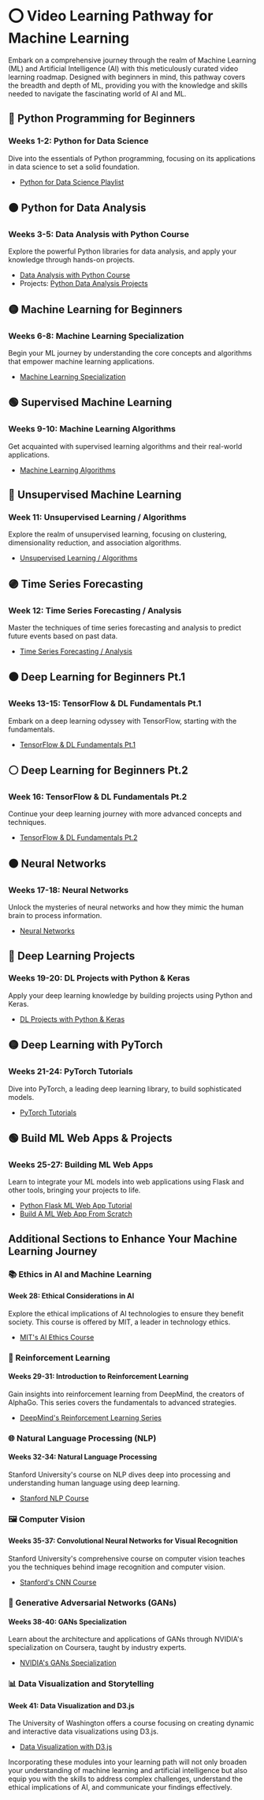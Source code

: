 # ⭕️ Video Learning Pathway for Machine Learning

Embark on a comprehensive journey through the realm of Machine Learning (ML) and Artificial Intelligence (AI) with this meticulously curated video learning roadmap. Designed with beginners in mind, this pathway covers the breadth and depth of ML, providing you with the knowledge and skills needed to navigate the fascinating world of AI and ML.


## 🔴 Python Programming for Beginners
### Weeks 1-2: Python for Data Science
Dive into the essentials of Python programming, focusing on its applications in data science to set a solid foundation.
- [Python for Data Science Playlist](https://www.youtube.com/playlist?list=PLgNJO2hghbmgISKP3sZeTMRR1lgPLYjGr)

## 🟠 Python for Data Analysis
### Weeks 3-5: Data Analysis with Python Course
Explore the powerful Python libraries for data analysis, and apply your knowledge through hands-on projects.
- [Data Analysis with Python Course](https://www.youtube.com/playlist?list=PLWKjhJtqVAblvI1i46ScbKV2jH1gdL7VQ)
- Projects: [Python Data Analysis Projects](https://www.youtube.com/watch?v=WRu9qWww9_g)

## 🟡 Machine Learning for Beginners
### Weeks 6-8: Machine Learning Specialization
Begin your ML journey by understanding the core concepts and algorithms that empower machine learning applications.
- [Machine Learning Specialization](https://www.youtube.com/playlist?list=PLkDaE6sCZn6FNC6YRfRQc_FbeQrF8BwGI)

## 🟢 Supervised Machine Learning
### Weeks 9-10: Machine Learning Algorithms
Get acquainted with supervised learning algorithms and their real-world applications.
- [Machine Learning Algorithms](https://www.youtube.com/playlist?list=PLEiEAq2VkUULNa6MHQAZSOBxzB6HHFXj4)

## 🔵 Unsupervised Machine Learning
### Week 11: Unsupervised Learning / Algorithms
Explore the realm of unsupervised learning, focusing on clustering, dimensionality reduction, and association algorithms.
- [Unsupervised Learning / Algorithms](https://www.youtube.com/watch?v=D6gtZrsYi6c)

## 🟣 Time Series Forecasting
### Week 12: Time Series Forecasting / Analysis
Master the techniques of time series forecasting and analysis to predict future events based on past data.
- [Time Series Forecasting / Analysis](https://www.youtube.com/watch?v=Ib4sLduEhTs)

## ⚫️ Deep Learning for Beginners Pt.1
### Weeks 13-15: TensorFlow & DL Fundamentals Pt.1
Embark on a deep learning odyssey with TensorFlow, starting with the fundamentals.
- [TensorFlow & DL Fundamentals Pt.1](https://www.youtube.com/watch?v=tpCFfeUEGs8)

## ⚪️ Deep Learning for Beginners Pt.2
### Week 16: TensorFlow & DL Fundamentals Pt.2
Continue your deep learning journey with more advanced concepts and techniques.
- [TensorFlow & DL Fundamentals Pt.2](https://www.youtube.com/watch?app=desktop&v=ZUKz4125WNI&list=PL6vjgQ2-qJFfU2vF6-lG9DlSa4tROkzt9&index=2)

## 🟤 Neural Networks
### Weeks 17-18: Neural Networks
Unlock the mysteries of neural networks and how they mimic the human brain to process information.
- [Neural Networks](https://www.youtube.com/watch?v=KiW-W4v0nBo)

## 🔴 Deep Learning Projects
### Weeks 19-20: DL Projects with Python & Keras
Apply your deep learning knowledge by building projects using Python and Keras.
- [DL Projects with Python & Keras](https://www.youtube.com/playlist?list=PLgNJO2hghbmiXg5d4X8DURJP9yv9pgjIu)

## 🟡 Deep Learning with PyTorch
### Weeks 21-24: PyTorch Tutorials
Dive into PyTorch, a leading deep learning library, to build sophisticated models.
- [PyTorch Tutorials](https://www.youtube.com/playlist?list=PLqnslRFeH2UrcDBWF5mfPGpqQDSta6VK4)

## 🟢 Build ML Web Apps & Projects
### Weeks 25-27: Building ML Web Apps
Learn to integrate your ML models into web applications using Flask and other tools, bringing your projects to life.
- [Python Flask ML Web App Tutorial](https://www.youtube.com/watch?app=desktop&v=qNF1HqBvpGE)
- [Build A ML Web App From Scratch](https://www.youtube.com/watch?app=desktop&v=xl0N7tHiwlw)
## Additional Sections to Enhance Your Machine Learning Journey

### 📚 Ethics in AI and Machine Learning
#### Week 28: Ethical Considerations in AI
Explore the ethical implications of AI technologies to ensure they benefit society. This course is offered by MIT, a leader in technology ethics.
- [MIT's AI Ethics Course](https://www.edx.org/professional-certificate/mitx-ai-ethics)

### 🔄 Reinforcement Learning
#### Weeks 29-31: Introduction to Reinforcement Learning
Gain insights into reinforcement learning from DeepMind, the creators of AlphaGo. This series covers the fundamentals to advanced strategies.
- [DeepMind's Reinforcement Learning Series](https://deepmind.com/learning-resources/-introduction-reinforcement-learning-david-silver)

### 🌐 Natural Language Processing (NLP)
#### Weeks 32-34: Natural Language Processing
Stanford University's course on NLP dives deep into processing and understanding human language using deep learning.
- [Stanford NLP Course](https://online.stanford.edu/courses/soe-ycombinatorcs224n-natural-language-processing-deep-learning)

### 🖼 Computer Vision
#### Weeks 35-37: Convolutional Neural Networks for Visual Recognition
Stanford University's comprehensive course on computer vision teaches you the techniques behind image recognition and computer vision.
- [Stanford's CNN Course](http://cs231n.stanford.edu/)

### 🤖 Generative Adversarial Networks (GANs)
#### Weeks 38-40: GANs Specialization
Learn about the architecture and applications of GANs through NVIDIA's specialization on Coursera, taught by industry experts.
- [NVIDIA's GANs Specialization](https://www.coursera.org/specializations/generative-adversarial-networks-gans)

### 📊 Data Visualization and Storytelling
#### Week 41: Data Visualization and D3.js
The University of Washington offers a course focusing on creating dynamic and interactive data visualizations using D3.js.
- [Data Visualization with D3.js](https://www.coursera.org/learn/data-visualization)

Incorporating these modules into your learning path will not only broaden your understanding of machine learning and artificial intelligence but also equip you with the skills to address complex challenges, understand the ethical implications of AI, and communicate your findings effectively.
